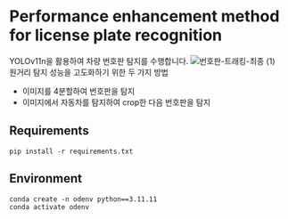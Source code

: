 # Performance enhancement method for license plate recognition

YOLOv11n을 활용하여 차량 번호판 탐지를 수행합니다.
![번호판-트래킹-최종 (1)](https://github.com/user-attachments/assets/3f800888-2dd2-4e27-bd36-5300eb3b3a50)\
원거리 탐지 성능을 고도화하기 위한 두 가지 방법
- 이미지를 4분할하여 번호판을 탐지
- 이미지에서 자동차를 탐지하여 crop한 다음 번호판을 탐지

## Requirements
```
pip install -r requirements.txt
```

## Environment
```
conda create -n odenv python==3.11.11
conda activate odenv
```



